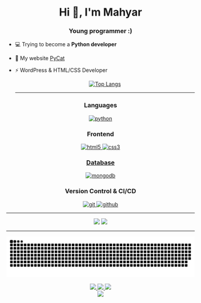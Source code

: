<h1 align="center">Hi 👋, I'm Mahyar</h1>
<h3 align="center">Young programmer :)</h3>
  
- 💻 Trying to become a **Python developer**

- 🐯 My website <a href="https://pycat.ir">PyCat</a>

- ⚡ WordPress & HTML/CSS Developer 

  <div align="center">
  
     [![Top Langs](https://github-readme-stats.vercel.app/api/top-langs/?username=mhyar-nsi&theme=tokyonight&hide_border=true&locale=en)](https://github.com/mhyar-nsi)
  </div>

  ---
  
<h3 align="center">Languages</h3>
<p align="center">
  <a href="https://www.python.org/" target="_blank"> 
    <img src="https://cdn.jsdelivr.net/gh/devicons/devicon/icons/python/python-plain-wordmark.svg" height="70" width="70" alt="python"/>
  </a>
  <h3 align="center">Frontend</h3>
  <p align="center">
    <a href="https://www.w3.org/html/" target="_blank"> 
     <img src="https://cdn.jsdelivr.net/gh/devicons/devicon/icons/html5/html5-plain-wordmark.svg" height="60" width="60" alt="html5"/> 
    </a>
    <a href="https://www.w3schools.com/css/" target="_blank">
      <img src="https://cdn.jsdelivr.net/gh/devicons/devicon/icons/css3/css3-plain-wordmark.svg" height="60" width="60" alt="css3"/>
  </p>
  <h3 align="center">Database</h3>
  <p align="center">
    <a href="https://www.mysql.com/" target="_blank"> 
  <img src="https://cdn.jsdelivr.net/gh/devicons/devicon/icons/mysql/mysql-plain-wordmark.svg" height="60" width="60"
        alt="mongodb"/> 
    </a> 
  </p>
  <p>
  <h3 align="center">Version Control & CI/CD</h3>
  <p align="center">
    <a href="https://git-scm.com/" target="_blank">
      <img src="https://cdn.jsdelivr.net/gh/devicons/devicon/icons/git/git-plain-wordmark.svg" height="60" width="60" 
        alt="git"/>
    </a>
    <a href="https://github.com/boshra-irnd" target="_blank">
     <img src="https://cdn.jsdelivr.net/gh/devicons/devicon/icons/github/github-original-wordmark.svg" height="60" width="60" alt="github" />
    </a>
  </p>

  ----
  
  <div align="center">

  [![](https://github-readme-stats.vercel.app/api?username=mhyar-nsi&show_icons=true&theme=tokyonight&hide_border=true&locale=en)](https://github.com/mhyar-nsi)
  [![](https://github-readme-streak-stats.herokuapp.com/?user=mhyar-nsi&theme=tokyonight&hide_border=true&locale=en)](https://github.com/mhyar-nsi)
  </div>
  
  ----
  
  <p align="center">
    <img  src="https://raw.githubusercontent.com/ahmubashshir/ahmubashshir/output/github-contribution-grid-snake.svg"
      alt="example" />
  </p>

  <div align="center">
    <a href="https://t.me/Mhyar_nsi" targert="_blank">
      <img src="https://img.shields.io/badge/My-Telegram%20-blue?style=for-the-badge&logo=Telegram">  
    </a>
    <a href="https://Twitter.com/Mhyar_nsi" target="_blank">
      <img src="https://img.shields.io/badge/My-Twitter-9cf?style=for-the-badge&logo=Twitter">
    </a>
    <a href="https://instagram.com/Mhyar_nsi" target="_blank">
      <img src="https://img.shields.io/badge/My-Instagram-orange?style=for-the-badge&logo=Instagram">
    </a>
  </div>
  <div align="center">
    <img src="https://img.shields.io/badge/Discord-Mahyar%233124-green?style=for-the-badge&logo=Discord">
  </div>
  
